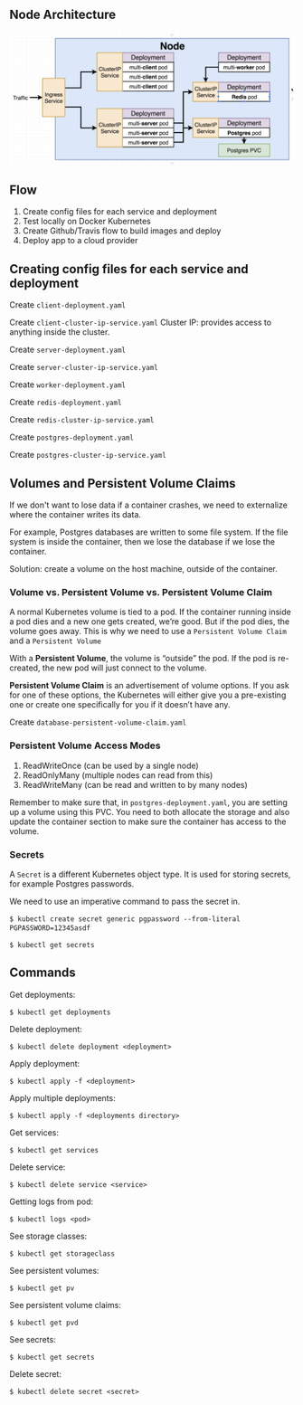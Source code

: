 ## Node Architecture
![Node Architecture](images/k8s/node_architecture.png)

## Flow

1. Create config files for each service and deployment
1. Test locally on Docker Kubernetes
1. Create Github/Travis flow to build images and deploy
1. Deploy app to a cloud provider

## Creating config files for each service and deployment

Create `client-deployment.yaml`

Create `client-cluster-ip-service.yaml`
Cluster IP: provides access to anything inside the cluster.

Create `server-deployment.yaml`

Create `server-cluster-ip-service.yaml`

Create `worker-deployment.yaml`

Create `redis-deployment.yaml`

Create `redis-cluster-ip-service.yaml`

Create `postgres-deployment.yaml`

Create `postgres-cluster-ip-service.yaml`

## Volumes and Persistent Volume Claims

If we don't want to lose data if a container crashes, we need to externalize where the container writes its data.

For example, Postgres databases are written to some file system. If the file system is inside the container, then we lose the database if we lose the container.

Solution: create a volume on the host machine, outside of the container.

### Volume vs. Persistent Volume vs. Persistent Volume Claim

A normal Kubernetes volume is tied to a pod.  If the container running inside a pod dies and a new one gets created, we’re good.  But if the pod dies, the volume goes away.  This is why we need to use a `Persistent Volume Claim` and a `Persistent Volume`

With a __Persistent Volume__, the volume is “outside” the pod.  If the pod is re-created, the new pod will just connect to the volume.

__Persistent Volume Claim__ is an advertisement of volume options. If you ask for one of these options, the Kubernetes will either give you a pre-existing one or create one specifically for you if it doesn’t have any.


Create `database-persistent-volume-claim.yaml`

### Persistent Volume Access Modes
1. ReadWriteOnce (can be used by a single node)
1. ReadOnlyMany (multiple nodes can read from this)
1. ReadWriteMany (can be read and written to by many nodes)

Remember to make sure that, in `postgres-deployment.yaml`, you are setting up a volume using this PVC. You need to both allocate the storage and also update the container section to make sure the container has access to the volume.

### Secrets

A `Secret` is a different Kubernetes object type. It is used for storing secrets, for example Postgres passwords.

We need to use an imperative command to pass the secret in.

```
$ kubectl create secret generic pgpassword --from-literal PGPASSWORD=12345asdf 
```

```
$ kubectl get secrets
```


## Commands

Get deployments:
```
$ kubectl get deployments
```

Delete deployment:
```
$ kubectl delete deployment <deployment>
```

Apply deployment:
```
$ kubectl apply -f <deployment>
```

Apply multiple deployments:
```
$ kubectl apply -f <deployments directory>
```

Get services:
```
$ kubectl get services
```

Delete service:
```
$ kubectl delete service <service>
```

Getting logs from pod:
```
$ kubectl logs <pod>
```

See storage classes:
```
$ kubectl get storageclass
```

See persistent volumes:
```
$ kubectl get pv
```

See persistent volume claims:
```
$ kubectl get pvd
```

See secrets:
```
$ kubectl get secrets
```

Delete secret:
```
$ kubectl delete secret <secret>
```